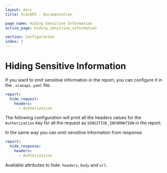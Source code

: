 ```yaml
---
layout: docs
title: ScanAPI - Documentation

page_name: Hiding Sensitive Information
active_page: hiding_sensitive_information

section: Configuration
index: 2
---
```


# Hiding Sensitive Information

If you want to omit sensitive information in the report, you can configure it in the `.scanapi.yaml`
file.

```yaml
report:
  hide_request:
    headers:
      - Authorization
```

The following configuration will print all the headers values for the `Authorization` key for all
the request as `SENSITIVE_INFORMATION` in the report.

In the same way you can omit sensitive information from response.

```yaml
report:
  hide_response:
    headers:
      - Authorization
```

Available attributes to hide: `headers`, `body` and `url`.
